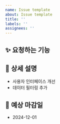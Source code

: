 ```yaml
---
name: Issue template
about: Issue template
title: ''
labels: ''
assignees: ''
---
```

## ✨ 요청하는 기능
[//]: # (요청하는 기능의 내용을 작성합니다.)

## 📌 상세 설명
[//]: # (요청하는 기능의 구체적인 동작이나 화면 등을 작성합니다.)

- 사용자 인터페이스 개선
- 데이터 필터링 추가

## 📅 예상 마감일
[//]: # (요청한 기능 개발 완료 시점을 적습니다.)

- 2024-12-01

